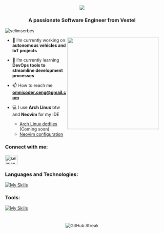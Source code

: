 <h1 align="center">
    <img src="https://readme-typing-svg.herokuapp.com/?font=Righteous&color=00A450&size=35&center=true&vCenter=true&width=500&height=70&duration=4000&lines=Hi+There!;+I%27m+Selim+Serbes!;" />
</h1>

<h3 align="center">A passionate Software Engineer from Vestel</h3>
<p align="left"> <img src="https://komarev.com/ghpvc/?username=selimserbes&label=Profile%20views&color=0e75b6&style=flat" alt="selimserbes" /> </p>
<img src="https://media.giphy.com/media/v1.Y2lkPTc5MGI3NjExdWtkcWU1YmpnbXVsMWxlNTJoanZ4NzBjaHhxYTFqa2dtNnZnNnBseSZlcD12MV9pbnRlcm5hbF9naWZfYnlfaWQmY3Q9Zw/2IudUHdI075HL02Pkk/giphy.gif" width="300px" align="right" alt="">

- 🔭 I’m currently working on **autonomous vehicles and IoT projects**

- 🌱 I’m currently learning **DevOps tools to streamline development processes**

- 📫 How to reach me **omnicoder.ceng@gmail.com**

- 💻 I use **Arch Linux** btw and **Neovim** for my IDE
  * <a href="#">Arch Linux dotfiles</a> (Coming soon)
  * [Neovim configuration](https://github.com/selimserbes/nvim-for-windows)

<h3 align="left">Connect with me:</h3>
<p align="left">
<a href="https://linkedin.com/in/selimserbes" target="blank"><img align="center" src="https://raw.githubusercontent.com/rahuldkjain/github-profile-readme-generator/master/src/images/icons/Social/linked-in-alt.svg" alt="selimserbes" height="30" width="40" /></a>
</p>

<h3 align="left">Languages and Technologies:</h3>

[![My Skills](https://skillicons.dev/icons?i=go,rust,py,nextjs,postgres,electron,react,ts,js,html,css,tailwind,qt,lua,wasm&perline=18)](https://skillicons.dev)

<h3 align="left">Tools:</h3>

[![My Skills](https://skillicons.dev/icons?i=aws,docker,kubernetes,jenkins,linux,arch,neovim,bash,powershell,github,git,postman,notion,obsidian,raspberrypi&perline=18)](https://skillicons.dev)

<h1></h1>
<p align="center">
  <img src="https://nirzak-streak-stats.vercel.app?user=selimserbes&theme=vue-dark&hide_border=true" alt="GitHub Streak">
</p>
